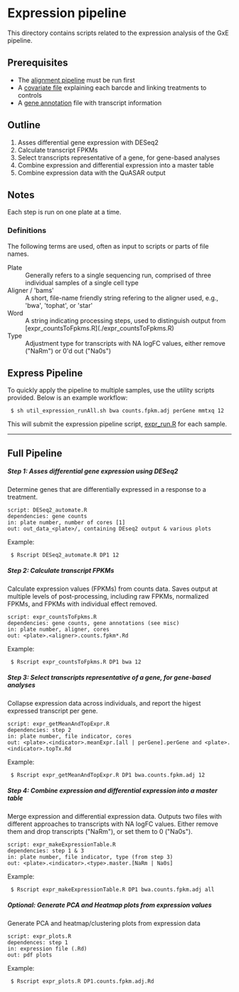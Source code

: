 
Expression pipeline
===================

This directory contains scripts related to the expression analysis of the GxE pipeline.

## Prerequisites
* The [alignment pipeline](../alignment_pipeline/) must be run first
* A [covariate file](../misc/) explaining each barcde and linking treatments to controls
* A [gene annotation](../misc/) file with transcript information

## Outline
1) Asses differential gene expression with DESeq2
2) Calculate transcript FPKMs
3) Select transcripts representative of a gene, for gene-based analyses
4) Combine expression and differential expression into a master table
5) Combine expression data with the QuASAR output

## Notes
Each step is run on one plate at a time.

### Definitions
The following terms are used, often as input to scripts or parts of file names.
<dl>
	<dt>Plate</td>
	<dd>Generally refers to a single sequencing run, comprised of three individual samples of a single cell type</dd>
	<dt>Aligner / 'bams'</dt>
	<dd>A short, file-name friendly string refering to the aligner used, e.g., 'bwa', 'tophat', or 'star'</dd>
	<dt>Word</dt>
	<dd>A string indicating processing steps, used to distinguish output from [expr_countsToFpkms.R](./expr_countsToFpkms.R)</dd>
	<dt>Type</dt>
	<dd>Adjustment type for transcripts with NA logFC values, either remove ("NaRm") or 0'd out ("Na0s")</dd>
</dl>

## Express Pipeline
To quickly apply the pipeline to multiple samples, use the utility scripts provided. Below is an example workflow:
```
 $ sh util_expression_runAll.sh bwa counts.fpkm.adj perGene mmtxq 12
```
This will submit the expression pipeline script, [expr_run.R](./expr_run.R) for each sample.

---
## Full Pipeline
##### Step 1: Asses differential gene expression using DESeq2
Determine genes that are differentially expressed in a response to a treatment.

```
script: DESeq2_automate.R
dependencies: gene counts
in: plate number, number of cores [1]
out: out_data_<plate>/, containing DEseq2 output & various plots
```

Example:
```
 $ Rscript DESeq2_automate.R DP1 12
```

##### Step 2: Calculate transcript FPKMs
Calculate expression values (FPKMs) from counts data. Saves output at multiple levels of post-processing, including raw FPKMs, normalized FPKMs, and FPKMs with individual effect removed.
```
script: expr_countsToFpkms.R
dependencies: gene counts, gene annotations (see misc)
in: plate number, aligner, cores
out: <plate>.<aligner>.counts.fpkm*.Rd
```

Example:
```
 $ Rscript expr_countsToFpkms.R DP1 bwa 12
```

##### Step 3: Select transcripts representative of a gene, for gene-based analyses
Collapse expression data across individuals, and report the higest expressed transcript per gene.

```
script: expr_getMeanAndTopExpr.R
dependencies: step 2
in: plate number, file indicator, cores
out: <plate>.<indicator>.meanExpr.[all | perGene].perGene and <plate>.<indicator>.topTx.Rd
```
Example:
```
 $ Rscript expr_getMeanAndTopExpr.R DP1 bwa.counts.fpkm.adj 12
```

##### Step 4: Combine expression and differential expression into a master table
Merge expression and differential expression data. Outputs two files with different approaches to transcripts with NA logFC values. Either remove them and drop transcripts ("NaRm"), or set them to 0 ("Na0s").

```
script: expr_makeExpressionTable.R
dependencies: step 1 & 3
in: plate number, file indicator, type (from step 3)
out: <plate>.<indicator>.<type>.master.[NaRm | Na0s]
```

Example:
```
 $ Rscript expr_makeExpressionTable.R DP1 bwa.counts.fpkm.adj all
```

##### Optional: Generate PCA and Heatmap plots from expression values
Generate PCA and heatmap/clustering plots from expression data
```
script: expr_plots.R
dependences: step 1
in: expression file (.Rd)
out: pdf plots
```
Example:
```
 $ Rscript expr_plots.R DP1.counts.fpkm.adj.Rd
```

